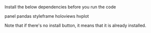 Install the below dependencies before you run the code

panel
pandas
styleframe
holoviews
hvplot

Note that if there's no install button, it means that it is already installed.
